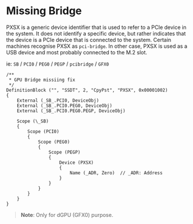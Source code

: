 # Missing Bridge

PXSX is a generic device identifier that is used to refer to a PCIe device in the system. It does not identify a specific device, but rather indicates that the device is a PCIe device that is connected to the system. Certain machines recognise PXSX as `pci-bridge`. In other case, PXSX is used as a USB device and most probably connected to the M.2 slot. 

ie: `SB` / `PCI0` / `PEG0` / `PEGP` / `pcibridge` / `GFX0`

```asl
/**
 * GPU Bridge missiing fix
 */
DefinitionBlock ("", "SSDT", 2, "CpyPst", "PXSX", 0x00001002)
{
    External (_SB_.PCI0, DeviceObj)
    External (_SB_.PCI0.PEG0, DeviceObj)
    External (_SB_.PCI0.PEG0.PEGP, DeviceObj)

    Scope (\_SB)
    {
        Scope (PCI0)
        {
            Scope (PEG0)
            {
                Scope (PEGP)
                {
                    Device (PXSX)
                    {
                        Name (_ADR, Zero)  // _ADR: Address
                    }
                }
            }
        }
    }
}
```

> **Note**: Only for dGPU (GFX0) purpose.
